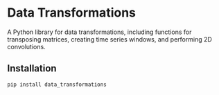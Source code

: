 # Data Transformations

A Python library for data transformations, including functions for transposing matrices, creating time series windows, and performing 2D convolutions.

## Installation

```bash
pip install data_transformations
```




